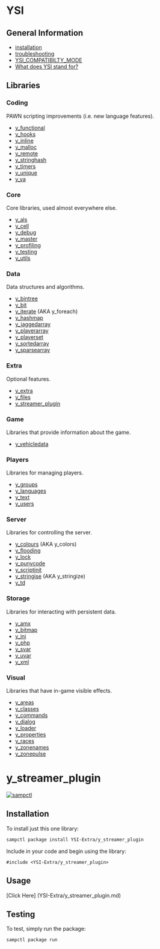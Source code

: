 # YSI

## General Information

* [installation](installation.md)
* [troubleshooting](troubleshooting.md)
* [YSI_COMPATIBILTY_MODE](YSI_COMPATIBILTY_MODE.md)
* [What does YSI stand for?](acronym.md)

## Libraries

### Coding

PAWN scripting improvements (i.e. new language features).

* [y_functional](https://github.com/YSI-Coding/y_functional/blob/dev/YSI-Coding/y_functional.md)
* [y_hooks](https://github.com/YSI-Coding/y_hooks/blob/dev/YSI-Coding/y_hooks.md)
* [y_inline](https://github.com/YSI-Coding/y_inline/blob/dev/YSI-Coding/y_inline.md)
* [y_malloc](https://github.com/YSI-Coding/y_malloc/blob/dev/YSI-Coding/y_malloc.md)
* [y_remote](https://github.com/YSI-Coding/y_remote/blob/dev/YSI-Coding/y_remote.md)
* [y_stringhash](https://github.com/YSI-Coding/y_stringhash/blob/dev/YSI-Coding/y_stringhash.md)
* [y_timers](https://github.com/YSI-Coding/y_timers/blob/dev/YSI-Coding/y_timers.md)
* [y_unique](https://github.com/YSI-Coding/y_unique/blob/dev/YSI-Coding/y_unique.md)
* [y_va](https://github.com/YSI-Coding/y_va/blob/dev/YSI-Coding/y_va.md)

### Core

Core libraries, used almost everywhere else.

* [y_als](https://github.com/YSI-Core/y_als/blob/dev/YSI-Core/y_als.md)
* [y_cell](https://github.com/YSI-Core/y_cell/blob/dev/YSI-Core/y_cell.md)
* [y_debug](https://github.com/YSI-Core/y_debug/blob/dev/YSI-Core/y_debug.md)
* [y_master](https://github.com/YSI-Core/y_master/blob/dev/YSI-Core/y_master.md)
* [y_profiling](https://github.com/YSI-Core/y_profiling/blob/dev/YSI-Core/y_profiling.md)
* [y_testing](https://github.com/YSI-Core/y_testing/blob/dev/YSI-Core/y_testing.md)
* [y_utils](https://github.com/YSI-Core/y_utils/blob/dev/YSI-Core/y_utils.md)

### Data

Data structures and algorithms.

* [y_bintree](https://github.com/YSI-Data/y_bintree/blob/dev/YSI-Data/y_bintree.md)
* [y_bit](https://github.com/YSI-Data/y_bit/blob/dev/YSI-Data/y_bit.md)
* [y_iterate](https://github.com/YSI-Data/y_iterate/blob/dev/YSI-Data/y_iterate.md) (AKA y_foreach)
* [y_hashmap](https://github.com/YSI-Data/y_hashmap/blob/dev/YSI-Data/y_hashmap.md)
* [y_jaggedarray](https://github.com/YSI-Data/y_jaggedarray/blob/dev/YSI-Data/y_jaggedarray.md)
* [y_playerarray](https://github.com/YSI-Data/y_playerarray/blob/dev/YSI-Data/y_playerarray.md)
* [y_playerset](https://github.com/YSI-Data/y_playerset/blob/dev/YSI-Data/y_playerset.md)
* [y_sortedarray](https://github.com/YSI-Data/y_sortedarray/blob/dev/YSI-Data/y_sortedarray.md)
* [y_sparsearray](https://github.com/YSI-Data/y_sparsearray/blob/dev/YSI-Data/y_sparsearray.md)

### Extra

Optional features.

* [y_extra](https://github.com/YSI-Extra/y_extra/blob/dev/YSI-Extra/y_extra.md)
* [y_files](https://github.com/YSI-Extra/y_files/blob/dev/YSI-Extra/y_files.md)
* [y_streamer_plugin](https://github.com/YSI-Extra/y_streamer_plugin/blob/dev/YSI-Extra/y_streamer_plugin.md)

### Game

Libraries that provide information about the game.

* [y_vehicledata](https://github.com/YSI-Game/y_vehicledata/blob/dev/YSI-Game/y_vehicledata.md)

### Players

Libraries for managing players.

* [y_groups](https://github.com/YSI-Players/y_groups/blob/dev/YSI-Players/y_groups.md)
* [y_languages](https://github.com/YSI-Players/y_languages/blob/dev/YSI-Players/y_languages.md)
* [y_text](https://github.com/YSI-Players/y_text/blob/dev/YSI-Players/y_text.md)
* [y_users](https://github.com/YSI-Players/y_users/blob/dev/YSI-Players/y_users.md)

### Server

Libraries for controlling the server.

* [y_colours](https://github.com/YSI-Server/y_colours/blob/dev/YSI-Server/y_colours.md) (AKA y_colors)
* [y_flooding](https://github.com/YSI-Server/y_flooding/blob/dev/YSI-Server/y_flooding.md)
* [y_lock](https://github.com/YSI-Server/y_lock/blob/dev/YSI-Server/y_lock.md)
* [y_punycode](https://github.com/YSI-Server/y_punycode/blob/dev/YSI-Server/y_punycode.md)
* [y_scriptinit](https://github.com/YSI-Server/y_scriptinit/blob/dev/YSI-Server/y_scriptinit.md)
* [y_stringise](https://github.com/YSI-Server/y_stringise/blob/dev/YSI-Server/y_stringise.md) (AKA y_stringize)
* [y_td](https://github.com/YSI-Server/y_td/blob/dev/YSI-Server/y_td.md)

### Storage

Libraries for interacting with persistent data.

* [y_amx](https://github.com/YSI-Storage/y_amx/blob/dev/YSI-Storage/y_amx.md)
* [y_bitmap](https://github.com/YSI-Storage/y_bitmap/blob/dev/YSI-Storage/y_bitmap.md)
* [y_ini](https://github.com/YSI-Storage/y_ini/blob/dev/YSI-Storage/y_ini.md)
* [y_php](https://github.com/YSI-Storage/y_php/blob/dev/YSI-Storage/y_php.md)
* [y_svar](https://github.com/YSI-Storage/y_svar/blob/dev/YSI-Storage/y_svar.md)
* [y_uvar](https://github.com/YSI-Storage/y_uvar/blob/dev/YSI-Storage/y_uvar.md)
* [y_xml](https://github.com/YSI-Storage/y_xml/blob/dev/YSI-Storage/y_xml.md)

### Visual

Libraries that have in-game visible effects.

* [y_areas](https://github.com/YSI-Visual/y_areas/blob/dev/YSI-Visual/y_areas.md)
* [y_classes](https://github.com/YSI-Visual/y_classes/blob/dev/YSI-Visual/y_classes.md)
* [y_commands](https://github.com/YSI-Visual/y_commands/blob/dev/YSI-Visual/y_commands.md)
* [y_dialog](https://github.com/YSI-Visual/y_dialog/blob/dev/YSI-Visual/y_dialog.md)
* [y_loader](https://github.com/YSI-Visual/y_loader/blob/dev/YSI-Visual/y_loader.md)
* [y_properties](https://github.com/YSI-Visual/y_properties/blob/dev/YSI-Visual/y_properties.md)
* [y_races](https://github.com/YSI-Visual/y_races/blob/dev/YSI-Visual/y_races.md)
* [y_zonenames](https://github.com/YSI-Visual/y_zonenames/blob/dev/YSI-Visual/y_zonenames.md)
* [y_zonepulse](https://github.com/YSI-Visual/y_zonepulse/blob/dev/YSI-Visual/y_zonepulse.md)

# y_streamer_plugin

[![sampctl](https://shields.southcla.ws/badge/sampctl-y_streamer_plugin-2f2f2f.svg?style=for-the-badge)](https://github.com/YSI-Extra/y_streamer_plugin)

## Installation

To install just this one library:

```bash
sampctl package install YSI-Extra/y_streamer_plugin
```

Include in your code and begin using the library:

```pawn
#include <YSI-Extra/y_streamer_plugin>
```

## Usage

[Click Here] (YSI-Extra/y_streamer_plugin.md)

## Testing

To test, simply run the package:

```bash
sampctl package run
```

